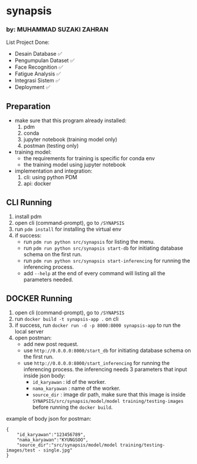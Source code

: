 # synapsis
### by: MUHAMMAD SUZAKI ZAHRAN

List Project Done:
- Desain Database ✅
- Pengumpulan Dataset ✅
- Face Recognition ✅
- Fatigue Analysis ✅
- Integrasi Sistem ✅
- Deployment ✅


## Preparation
- make sure that this program already installed:
    1. pdm
    2. conda
    3. jupyter notebook (training model only)
    4. postman (testing only)
- training model:
    - the requirements for training is specific for conda env
    - the training model using jupyter notebook
- implementation and integration:
    1. cli: using python PDM
    2. api: docker


## CLI Running
1. install pdm
2. open cli (command-prompt), go to `/SYNAPSIS`
3. run `pdm install` for installing the virtual env
4. if success:
    - run `pdm run python src/synapsis` for listing the menu.
    - run `pdm run python src/synapsis start-db` for initiating database schema on the first run.
    - run `pdm run python src/synapsis start-inferencing` for running the inferencing process.
    - add `--help` at the end of every command will listing all the parameters needed.


## DOCKER Running
1. open cli (command-prompt), go to `/SYNAPSIS`
2. run `docker build -t synapsis-app .` on cli
3. if success, run `docker run -d -p 8000:8000 synapsis-app` to run the local server
4. open postman:
    - add new post request.
    - use `http://0.0.0.0:8000/start_db` for initiating database schema on the first run.
    - use `http://0.0.0.0:8000/start_inferencing` for running the inferencing process. the inferencing needs 3 parameters that input inside json body:
        - `id_karyawan` : id of the worker.
        - `nama_karyawan` : name of the worker.
        - `source_dir` : image dir path, make sure that this image is inside `SYNAPSIS/src/synapsis/model/model training/testing-images` before running the `docker build`.

example of body json for postman:
```
{
    "id_karyawan":"123456789",
    "nama_karyawan":"KYUNGSOO",
    "source_dir":"src/synapsis/model/model training/testing-images/test - single.jpg"
}
```
        

